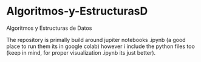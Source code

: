 # Algoritmos-y-EstructurasD
Algoritmos y Estructuras de Datos

The repository is primally build around jupiter notebooks .ipynb (a good place to run them its in google colab) however i include the python files too (keep in mind, for proper visualization .ipynb its just better). 
